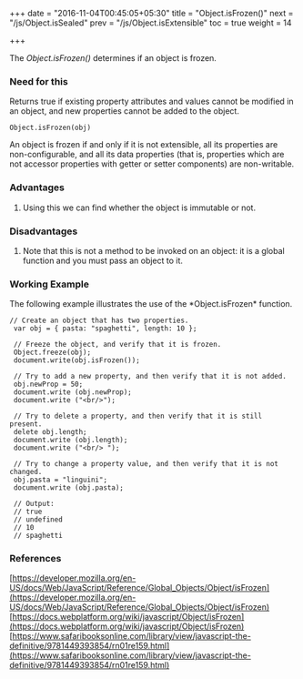 +++
date = "2016-11-04T00:45:05+05:30"
title = "Object.isFrozen()"
next = "/js/Object.isSealed"
prev = "/js/Object.isExtensible"
toc = true
weight = 14

+++

The *Object.isFrozen()* determines if an object is frozen.

<h3>Need for this</h3>
Returns true if existing property attributes and values cannot be modified in an object, and new properties cannot be added to the object.<br/>

    Object.isFrozen(obj)

An object is frozen if and only if it is not extensible, all its properties are non-configurable, and all its data properties (that is, properties which are not accessor properties with getter or setter components) are non-writable.

<h3>Advantages</h3>
<ol>
  <li>Using this we can find whether the object is immutable or not.</li>
</ol>

<h3>Disadvantages</h3>
<ol>
  <li>Note that this is not a method to be invoked on an object: it is a global function and you must pass an object to it.</li>
</ol>

<h3>Working Example</h3>
The following example illustrates the use of the *Object.isFrozen* function.

    // Create an object that has two properties.
     var obj = { pasta: "spaghetti", length: 10 };

     // Freeze the object, and verify that it is frozen.
     Object.freeze(obj);
     document.write(obj.isFrozen());

     // Try to add a new property, and then verify that it is not added.
     obj.newProp = 50;
     document.write (obj.newProp);
     document.write ("<br/>");

     // Try to delete a property, and then verify that it is still present.
     delete obj.length;
     document.write (obj.length);
     document.write ("<br/> ");

     // Try to change a property value, and then verify that it is not changed.
     obj.pasta = "linguini";
     document.write (obj.pasta);

     // Output:
     // true
     // undefined
     // 10
     // spaghetti

<h3>References</h3>

[https://developer.mozilla.org/en-US/docs/Web/JavaScript/Reference/Global_Objects/Object/isFrozen](https://developer.mozilla.org/en-US/docs/Web/JavaScript/Reference/Global_Objects/Object/isFrozen)<br/>
[https://docs.webplatform.org/wiki/javascript/Object/isFrozen](https://docs.webplatform.org/wiki/javascript/Object/isFrozen)<br/>
[https://www.safaribooksonline.com/library/view/javascript-the-definitive/9781449393854/rn01re159.html](https://www.safaribooksonline.com/library/view/javascript-the-definitive/9781449393854/rn01re159.html)

